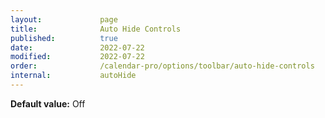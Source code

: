 ```yaml
---
layout:             page
title:              Auto Hide Controls
published:          true
date:               2022-07-22
modified:           2022-07-22
order:              /calendar-pro/options/toolbar/auto-hide-controls
internal:           autoHide
---
```

**Default value:** Off
